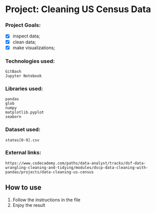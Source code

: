 # **Project: Cleaning US Census Data**

### Project Goals:
- [x] inspect data;
- [x] clean data;
- [x] make visualizations;

### Technologies used:
```
GitBash
Jupyter Notebook
```
### Libraries used:
```
pandas
glob
numpy
matplotlib.pyplot
seaborn
```

### Dataset used:
```
states[0-9].csv
```

### External links:
```
https://www.codecademy.com/paths/data-analyst/tracks/dsf-data-wrangling-cleaning-and-tidying/modules/dscp-data-cleaning-with-pandas/projects/data-cleaning-us-census
```

## How to use ##
1. Follow the instructions in the file
2. Enjoy the result
